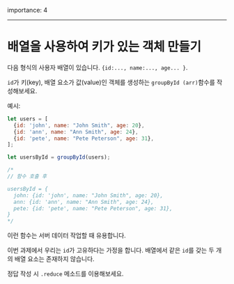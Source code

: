 importance: 4

---

# 배열을 사용하여 키가 있는 객체 만들기

다음 형식의 사용자 배열이 있습니다. `{id:..., name:..., age... }`.

`id`가 키(key), 배열 요소가 값(value)인 객체를 생성하는 `groupById (arr)`함수를 작성해보세요.

예시:

```js
let users = [
  {id: 'john', name: "John Smith", age: 20},
  {id: 'ann', name: "Ann Smith", age: 24},
  {id: 'pete', name: "Pete Peterson", age: 31},
];

let usersById = groupById(users);

/*
// 함수 호출 후

usersById = {
  john: {id: 'john', name: "John Smith", age: 20},
  ann: {id: 'ann', name: "Ann Smith", age: 24},
  pete: {id: 'pete', name: "Pete Peterson", age: 31},
}
*/
```

이런 함수는 서버 데이터 작업할 때 유용합니다.

이번 과제에서 우리는 `id`가 고유하다는 가정을 합니다. 배열에서 같은 `id`를 갖는 두 개의 배열 요소는 존재하지 않습니다.

정답 작성 시 `.reduce` 메소드를 이용해보세요.
